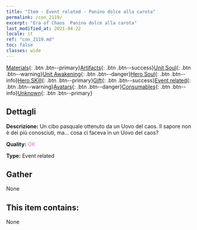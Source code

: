```yaml
---
title: "Item - Event related - Panino dolce alla carota"
permalink: /con_2119/
excerpt: "Era of Chaos  Panino dolce alla carota"
last_modified_at: 2021-04-22
locale: it
ref: "con_2119.md"
toc: false
classes: wide
---
```

 [Materials](/ItemsIT/){: .btn .btn--primary}[Artifacts](/ItemsIT/Artifacts/){: .btn .btn--success}[Unit Soul](/ItemsIT/UnitSoul/){: .btn .btn--warning}[Unit Awakening](/ItemsIT/UnitAwakening/){: .btn .btn--danger}[Hero Soul](/ItemsIT/HeroSoul/){: .btn .btn--info}[Hero SKill](/ItemsIT/HeroSkill/){: .btn .btn--primary}[Gift](/ItemsIT/Gift/){: .btn .btn--success}[Event related](/ItemsIT/Events/){: .btn .btn--warning}[Avatars](/ItemsIT/Avatars/){: .btn .btn--danger}[Consumables](/ItemsIT/Consumables/){: .btn .btn--info}[Unknown](/ItemsIT/Unknown/){: .btn .btn--primary}

## Dettagli
 **Descrizione:** Un cibo pasquale ottenuto da un Uovo del caos. Il sapore non è dei più conosciuti, ma... cosa ci faceva in un Uovo del caos?

 **Quality:** <span style="color: #DA70D6">OK</span>

 **Type:** Event related

## Gather

  None

## This item contains:

  None

